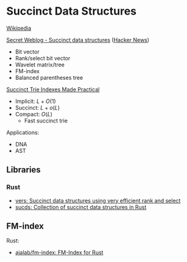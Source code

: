 # Succinct Data Structures
[Wikipedia](https://en.wikipedia.org/wiki/Succinct_data_structure)

[Secret Weblog - Succinct data structures](https://blog.startifact.com/posts/succinct/) ([Hacker News](https://news.ycombinator.com/item?id=43282995))
- Bit vector
- Rank/select bit vector
- Wavelet matrix/tree
- FM-index
- Balanced parentheses tree

[Succinct Trie Indexes Made Practical](http://www.cs.cmu.edu/~huanche1/slides/FST.pdf)
- Implicit: $L+O(1)$
- Succinct: $L+o(L)$
- Compact: $O(L)$
  - Fast succinct trie

Applications:
- DNA
- AST

## Libraries
### Rust
- [vers: Succinct data structures using very efficient rank and select](https://github.com/Cydhra/vers)
- [sucds: Collection of succinct data structures in Rust](https://github.com/kampersanda/sucds)

## FM-index
Rust:
- [ajalab/fm-index: FM-Index for Rust](https://github.com/ajalab/fm-index)
